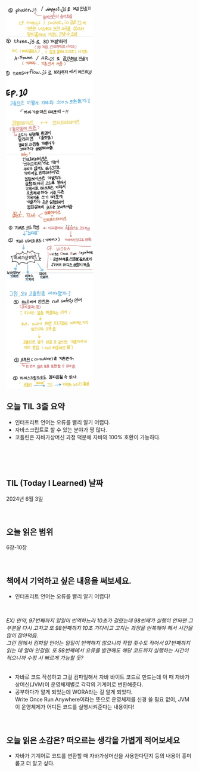 ![Alt text](https://github.com/songjayu/STUDYING/blob/main/PHOTOS/FJhv3LJ.jpeg)</br>

## 오늘 TIL 3줄 요약

- 인터프리트 언어는 오류를 빨리 알기 어렵다.
- 자바스크립트로 할 수 있는 분야가 짱 많다.
- 코틀린은 자바가상머신 과정 덕분에 자바와 100% 호환이 가능하다.<br/><br/>
<br/><br/><br/>
## TIL (Today I Learned) 날짜

2024년 6월 3일
<br/><br/><br/>

## 오늘 읽은 범위

6장-10장
<br/><br/><br/>
## 책에서 기억하고 싶은 내용을 써보세요.

- ﻿인터프리트 언어는 오류를 빨리 알기 어렵다!
<br/>

*EX) 만약, 97번째까지 일일이 번역하느라 10초가 걸렸는데 98번째가 실행이 안되면 그 부분을 다시 고치고 또 98번째까지 10초 기다리고 고치는 과정을 반복해야 해서 시간을 많이 잡아먹음. <br/>그런 점에서 컴파일 언어는 일일이 번역하지 않으니까 작업 횟수도 적어서 97번째까지 읽는 데 얼마 안걸림. 또 98번째에서 오류를 발견해도 해당 코드까지 실행하는 시간이 적으니까 수정 시 빠르게 가능할 듯?﻿*
<br/><br/>
- 자바로 코드 작성하고 그걸 컴파일해서 자바 바이트 코드로 만드는데 이 때 자바가상머신(JVM)이 운영체제별로 각각의 기계어로 변환해준다.<br/>
- 공부하다가 알게 되었는데 WORA라는 걸 알게 되었다. <br/>Write Once Run Anywhere이라는 뜻으로 운영체제를 신경 쓸 필요 없이, JVM이 운영체제가 어디든 코드를 실행시켜준다는 내용이다!<br/><br/><br/>
## 오늘 읽은 소감은? 떠오르는 생각을 가볍게 적어보세요

- 자바가 기계어로 코드를 변환할 때 자바가상머신을 사용한다던지 등의 내용이 흥미롭고 더 알고 싶다.
